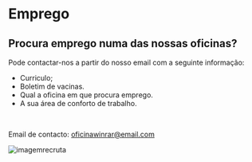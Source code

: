 # Emprego

## Procura emprego numa das nossas oficinas?

Pode contactar-nos a partir do nosso email com a seguinte informação:
+ Curriculo;
+ Boletim de vacinas.
+ Qual a oficina em que procura emprego.
+ A sua área de conforto de trabalho.
 <br />

Email de contacto: oficinawinrar@email.com


![imagemrecruta](https://cdn.discordapp.com/attachments/1049372613945851975/1188091546600476783/4.png?ex=6599437a&is=6586ce7a&hm=dcb37328b7a382d9d58684687d852d6eb43e165da9739780fc19186c276fc221&)
